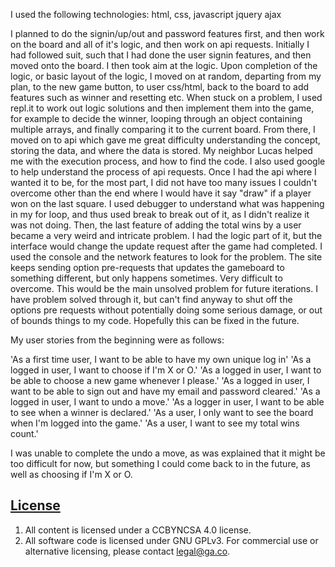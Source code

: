 I used the following technologies:
html, css, javascript
jquery
ajax


I planned to do the signin/up/out and password features first, and then work on the board and all of it's logic, and then work on api requests.
Initially I had followed suit, such that I had done the user signin features, and then moved onto the board. I then took aim at the logic.
Upon completion of the logic, or basic layout of the logic, I moved on at random, departing from my plan, to the new game button, to 
user css/html, back to the board to add features such as winner and resetting etc. When stuck on a problem, I used repl.it to work out
logic solutions and then implement them into the game, for example to decide the winner, looping through an object containing multiple arrays,
and finally comparing it to the current board. From there, I moved on to api which gave me great difficulty understanding the concept,
storing the data, and where the data is stored. My neighbor Lucas helped me with the execution process, and how to find the code. I also
used google to help understand the process of api requests. Once I had the api where I wanted it to be, for the most part, I did not have 
too many issues I couldn't overcome other than the end where I would have it say "draw" if a player won on the last square. I used debugger
to understand what was happening in my for loop, and thus used break to break out of it, as I didn't realize it was not doing. Then, the last 
feature of adding the total wins by a user became a very weird and intricate problem. I had the logic part of it, but the interface
would change the update request after the game had completed. I used the console and the network features to look for the problem. The 
site keeps sending option pre-requests that updates the gameboard to something different, but only happens sometimes. Very difficult to overcome.
This would be the main unsolved problem for future iterations. I have problem solved through it, but can't find anyway to shut off the options
pre requests without potentially doing some serious damage, or out of bounds things to my code. Hopefully this can be fixed in the future.


My user stories from the beginning were as follows: 

'As a first time user, I want to be able to have my own unique log in'
'As a logged in user, I want to choose if I'm X or O.'
'As a logged in user, I want to be able to choose a new game whenever I please.'
'As a logged in user, I want to be able to sign out and have my email and password cleared.'
'As a logged in user, I want to undo a move.'
'As a logger in user, I want to be able to see when a winner is declared.'
'As a user, I only want to see the board when I'm logged into the game.'
'As a user, I want to see my total wins count.'

I was unable to complete the undo a move, as was explained that it might be too difficult for now, but something I could come back to in the
future, as well as choosing if I'm X or O.

## [License](LICENSE)

1. All content is licensed under a CC­BY­NC­SA 4.0 license.
1. All software code is licensed under GNU GPLv3. For commercial use or
    alternative licensing, please contact legal@ga.co.
